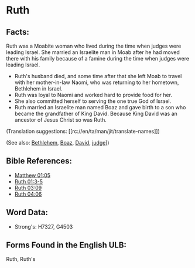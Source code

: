 # Ruth

## Facts:

Ruth was a Moabite woman who lived during the time when judges were leading Israel. She married an Israelite man in Moab after he had moved there with his family because of a famine during the time when judges were leading Israel.

* Ruth's husband died, and some time after that she left Moab to travel with her mother-in-law Naomi, who was returning to her hometown, Bethlehem in Israel.
* Ruth was loyal to Naomi and worked hard to provide food for her.
* She also committed herself to serving the one true God of Israel.
* Ruth married an Israelite man named Boaz and gave birth to a son who became the grandfather of King David. Because King David was an ancestor of Jesus Christ so was Ruth.

(Translation suggestions: [[rc://en/ta/man/jit/translate-names]])

(See also: [Bethlehem](../names/bethlehem.md), [Boaz](../names/boaz.md), [David](../names/david.md), [judge](../other/judgeposition.md)])

## Bible References:

* [Matthew 01:05](rc://en/tn/help/mat/01/05)
* [Ruth 01:3-5](rc://en/tn/help/rut/01/03)
* [Ruth 03:09](rc://en/tn/help/rut/03/09)
* [Ruth 04:06](rc://en/tn/help/rut/04/06)

## Word Data:

* Strong's: H7327, G4503

## Forms Found in the English ULB:

Ruth, Ruth's
